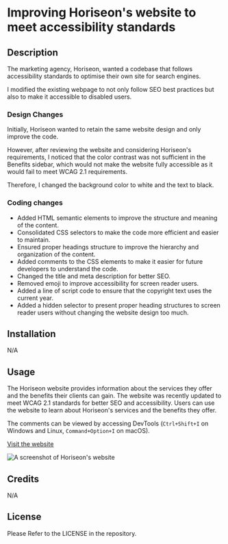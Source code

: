 # Improving Horiseon's website to meet accessibility standards

## Description

The marketing agency, Horiseon, wanted a codebase that follows accessibility standards to optimise their own site for search engines.

I modified the existing webpage to not only follow SEO best practices but also to make it accessible to disabled users.

### Design Changes

Initially, Horiseon wanted to retain the same website design and only improve the code.

However, after reviewing the website and considering Horiseon's requirements, I noticed that the color contrast was not sufficient in the Benefits sidebar, which would not make the website fully accessible as it would fail to meet WCAG 2.1 requirements.

Therefore, I changed the background color to white and the text to black.

### Coding changes

- Added HTML semantic elements to improve the structure and meaning of the content.
- Consolidated CSS selectors to make the code more efficient and easier to maintain.
- Ensured proper headings structure to improve the hierarchy and organization of the content.
- Added comments to the CSS elements to make it easier for future developers to understand the code.
- Changed the title and meta description for better SEO.
- Removed emoji to improve accessibility for screen reader users.
- Added a line of script code to ensure that the copyright text uses the current year.
- Added a hidden selector to present proper heading structures to screen reader users without changing the website design too much.

## Installation

N/A

## Usage

The Horiseon website provides information about the services they offer and the benefits their clients can gain. The website was recently updated to meet WCAG 2.1 standards for better SEO and accessibility. Users can use the website to learn about Horiseon's services and the benefits they offer.

The comments can be viewed by accessing DevTools (`Ctrl+Shift+I` on Windows and Linux, `Command+Option+I` on macOS).

[Visit the website](https://calummedlock.github.io/horiseon-accessibility-standards/)

![A screenshot of Horiseon's website](assets/images/updated-website-screenshot.png)

## Credits

N/A

## License

Please Refer to the LICENSE in the repository.